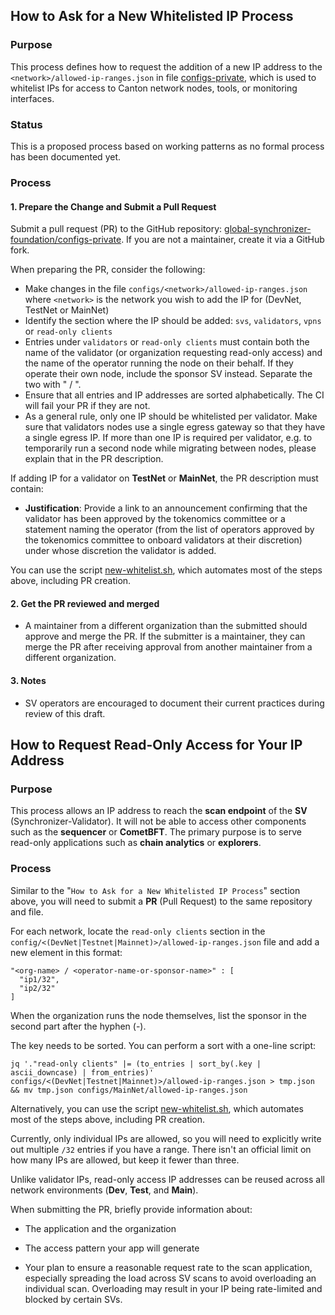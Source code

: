 ## How to Ask for a New Whitelisted IP Process

### Purpose

This process defines how to request the addition of a new IP address to the `<network>/allowed-ip-ranges.json` in file  [configs-private](https://github.com/global-synchronizer-foundation/configs-private), which is used to whitelist IPs for access to Canton network nodes, tools, or monitoring interfaces.

### Status

This is a proposed process based on working patterns as no formal process has been documented yet.

### Process

#### 1. Prepare the Change and Submit a Pull Request

Submit a pull request (PR) to the GitHub repository: [global-synchronizer-foundation/configs-private](https://github.com/global-synchronizer-foundation/configs-private). If you are not a maintainer, create it via a GitHub fork.

When preparing the PR, consider the following:
  - Make changes in the file `configs/<network>/allowed-ip-ranges.json` where `<network>` is the network you wish to add the IP for (DevNet, TestNet or MainNet)
  - Identify the section where the IP should be added: `svs`, `validators`, `vpns` or `read-only clients`
  - Entries under `validators` or `read-only clients` must contain both the name of the validator (or organization requesting read-only access) and the name of the operator running the node on their behalf. If they operate their own node, include the sponsor SV instead. Separate the two with " / ".
  - Ensure that all entries and IP addresses are sorted alphabetically. The CI will fail your PR if they are not.
  - As a general rule, only one IP should be whitelisted per validator. Make sure that validators nodes use a single egress gateway so that they have a single egress IP. If more than one IP is required per validator, e.g. to temporarily run a second node while migrating between nodes, please explain that in the PR description.

If adding IP for a validator on **TestNet** or **MainNet**, the PR description must contain:
  - **Justification**: Provide a link to an announcement confirming that the validator has been approved by the tokenomics committee or a statement naming the operator (from the list of operators approved by the tokenomics committee to onboard validators at their discretion) under whose discretion the validator is added.

You can use the script [new-whitelist.sh](https://github.com/global-synchronizer-foundation/configs-private/blob/main/scripts/new-whitelist.sh), which automates most of the steps above, including PR creation.

#### 2. Get the PR reviewed and merged

- A maintainer from a different organization than the submitted should approve and merge the PR. If the submitter is a maintainer, they can merge the PR after receiving approval from another maintainer from a different organization.

#### 3. Notes

- SV operators are encouraged to document their current practices during review of this draft.


## How to Request Read-Only Access for Your IP Address

### Purpose

This process allows an IP address to reach the **scan endpoint** of the **SV** (Synchronizer-Validator). It will not be able to access other components such as the **sequencer** or **CometBFT**. The primary purpose is to serve read-only applications such as **chain analytics** or **explorers**.

### Process

Similar to the "`How to Ask for a New Whitelisted IP Process`" section above, you will need to submit a **PR** (Pull Request) to the same repository and file.

For each network, locate the `read-only clients` section in the `config/<(DevNet|Testnet|Mainnet)>/allowed-ip-ranges.json` file and add a new element in this format:

```
"<org-name> / <operator-name-or-sponsor-name>" : [
  "ip1/32",
  "ip2/32"
]
```

When the organization runs the node themselves, list the sponsor in the second part after the hyphen (-).

The key needs to be sorted. You can perform a sort with a one-line script:

```
jq '."read-only clients" |= (to_entries | sort_by(.key | ascii_downcase) | from_entries)' configs/<(DevNet|Testnet|Mainnet)>/allowed-ip-ranges.json > tmp.json && mv tmp.json configs/MainNet/allowed-ip-ranges.json
```

Alternatively, you can use the script [new-whitelist.sh](https://github.com/global-synchronizer-foundation/configs-private/blob/main/scripts/new-whitelist.sh), which automates most of the steps above, including PR creation.

Currently, only individual IPs are allowed, so you will need to explicitly write out multiple `/32` entries if you have a range. There isn't an official limit on how many IPs are allowed, but keep it fewer than three.

Unlike validator IPs, read-only access IP addresses can be reused across all network environments (**Dev**, **Test**, and **Main**).

When submitting the PR, briefly provide information about:

* The application and the organization

* The access pattern your app will generate

* Your plan to ensure a reasonable request rate to the scan application, especially spreading the load across SV scans to avoid overloading an individual scan. Overloading may result in your IP being rate-limited and blocked by certain SVs.
